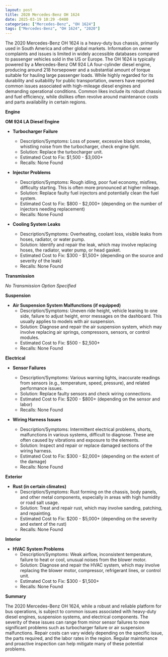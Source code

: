 ```yaml
---
layout: post
title: 2020 Mercedes-Benz OH 1624
date: 2025-03-19 10:29 -0400
categories: ["Mercedes-Benz", "OH 1624"]
tags: ["Mercedes-Benz", "OH 1624", "2020"]
---
```

The 2020 Mercedes-Benz OH 1624 is a heavy-duty bus chassis, primarily used in South America and other global markets. Information on owner complaints and issues is limited in widely accessible databases compared to passenger vehicles sold in the US or Europe. The OH 1624 is typically powered by a Mercedes-Benz OM 924 LA four-cylinder diesel engine, producing around 218 horsepower and a substantial amount of torque suitable for hauling large passenger loads. While highly regarded for its durability and suitability for public transportation, owners have reported common issues associated with high-mileage diesel engines and demanding operational conditions. Common likes include its robust chassis and fuel efficiency, while dislikes often revolve around maintenance costs and parts availability in certain regions.

**Engine**

**OM 924 LA Diesel Engine**

* **Turbocharger Failure**
    * Description/Symptoms: Loss of power, excessive black smoke, whistling noise from the turbocharger, check engine light.
    * Solution: Replace the turbocharger unit.
    * Estimated Cost to Fix: $1,500 - $3,000+
    * Recalls: None Found

* **Injector Problems**
    * Description/Symptoms: Rough idling, poor fuel economy, misfires, difficulty starting. This is often more pronounced at higher mileage.
    * Solution: Replace faulty fuel injectors and potentially clean the fuel system.
    * Estimated Cost to Fix: $800 - $2,000+ (depending on the number of injectors needing replacement)
    * Recalls: None Found

* **Cooling System Leaks**
    * Description/Symptoms: Overheating, coolant loss, visible leaks from hoses, radiator, or water pump.
    * Solution: Identify and repair the leak, which may involve replacing hoses, the radiator, water pump, or head gasket.
    * Estimated Cost to Fix: $300 - $1,500+ (depending on the source and severity of the leak)
    * Recalls: None Found

**Transmission**

*No Transmission Option Specified*

**Suspension**

* **Air Suspension System Malfunctions (if equipped)**
    * Description/Symptoms: Uneven ride height, vehicle leaning to one side, failure to adjust height, error messages on the dashboard. This usually applies to models with air suspension.
    * Solution: Diagnose and repair the air suspension system, which may involve replacing air springs, compressors, sensors, or control modules.
    * Estimated Cost to Fix: $500 - $2,500+
    * Recalls: None Found

**Electrical**

* **Sensor Failures**
    * Description/Symptoms: Various warning lights, inaccurate readings from sensors (e.g., temperature, speed, pressure), and related performance issues.
    * Solution: Replace faulty sensors and check wiring connections.
    * Estimated Cost to Fix: $200 - $800+ (depending on the sensor and labor)
    * Recalls: None Found

* **Wiring Harness Issues**
    * Description/Symptoms: Intermittent electrical problems, shorts, malfunctions in various systems, difficult to diagnose. These are often caused by vibrations and exposure to the elements.
    * Solution: Inspect and repair or replace damaged sections of the wiring harness.
    * Estimated Cost to Fix: $300 - $2,000+ (depending on the extent of the damage)
    * Recalls: None Found

**Exterior**

* **Rust (in certain climates)**
    * Description/Symptoms: Rust forming on the chassis, body panels, and other metal components, especially in areas with high humidity or road salt usage.
    * Solution: Treat and repair rust, which may involve sanding, patching, and repainting.
    * Estimated Cost to Fix: $200 - $5,000+ (depending on the severity and extent of the rust)
    * Recalls: None Found

**Interior**

* **HVAC System Problems**
    * Description/Symptoms: Weak airflow, inconsistent temperature, failure to heat or cool, unusual noises from the blower motor.
    * Solution: Diagnose and repair the HVAC system, which may involve replacing the blower motor, compressor, refrigerant lines, or control unit.
    * Estimated Cost to Fix: $300 - $1,500+
    * Recalls: None Found

**Summary**

The 2020 Mercedes-Benz OH 1624, while a robust and reliable platform for bus operations, is subject to common issues associated with heavy-duty diesel engines, suspension systems, and electrical components. The severity of these issues can range from minor sensor failures to more significant problems such as turbocharger failure or air suspension malfunctions. Repair costs can vary widely depending on the specific issue, the parts required, and the labor rates in the region. Regular maintenance and proactive inspection can help mitigate many of these potential problems.

